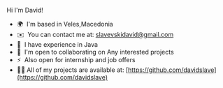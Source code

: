  Hi I'm David!

* 🌍  I'm based in Veles,Macedonia
* ✉️  You can contact me at: [slavevskidavid@gmail.com](mailto:slavevskidavid@gmail.com)
* 🧠  I have experience in Java
* 🤝  I'm open to collaborating on Any interested projects
* ⚡  Also open for internship and job offers
* 👨‍💻 All of my projects are available at: [https://github.com/davidslave](https://github.com/davidslave)


<!---
davidslave/davidslave is a ✨ special ✨ repository because its `README.md` (this file) appears on your GitHub profile.
You can click the Preview link to take a look at your changes.
--->
